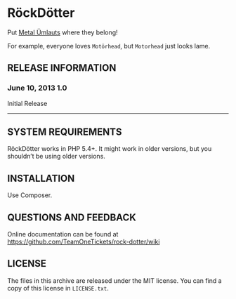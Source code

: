 # RöckDötter
Put [Metal Ümlauts](http://en.wikipedia.org/wiki/Metal_umlaut) where they belong!

For example, everyone loves `Motörhead`, but `Motorhead` just looks lame.

## RELEASE INFORMATION

### June 10, 2013 1.0
Initial Release

----

## SYSTEM REQUIREMENTS
RöckDötter works in PHP 5.4+. It might work in older versions, but you shouldn’t be using older versions.


## INSTALLATION
Use Composer.

## QUESTIONS AND FEEDBACK
Online documentation can be found at
https://github.com/TeamOneTickets/rock-dotter/wiki

## LICENSE
The files in this archive are released under the MIT license.
You can find a copy of this license in `LICENSE.txt`.
